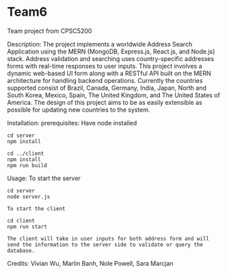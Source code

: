 # Team6
Team project from CPSC5200

Description:
    The project implements a worldwide Address Search Application using the MERN (MongoDB, Express.js, React.js, and Node.js) stack. Address validation and searching uses country-specific addresses forms with real-time responses to user inputs. This project involves a dynamic web-based UI form along with a RESTful API built on the MERN architecture for handling backend operations. Currently the countries supported consist of Brazil, Canada, Germany, India, Japan, North and South Korea, Mexico, Spain, The United Kingdom, and The United States of America.
    The design of this project aims to be as easily extensible as possible for updating new countries to the system.

Installation: 
    prerequisites: Have node installed

    cd server
    npm install

    cd ../client
    npm install
    npm run build

Usage: 
    To start the server
    
    cd server
    node server.js

    To start the client

    cd client
    npm run start

    The client will take in user inputs for both address form and will send the information to the server side to validate or query the database.

Credits: 
    Vivian Wu, Marlin Banh, Nole Powell, Sara Marcjan
